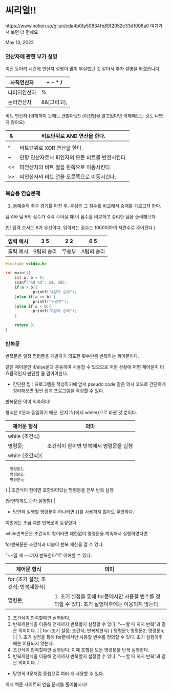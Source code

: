 # 씨리얼!!

https://www.notion.so/gijun/eda4b0fa50834fb89f2052e33d1008a0 여기가서 보면 더 편해요

May 13, 2022 

### 연산자에 관한 부가 설명

이전 동아리 시간에 연산자 설명이 많이 부실했던 것 같아서 추가 설명을 하겠습니다.

| 사칙연산자 | + - * / |
| --- | --- |
| 나머지연산자 | % |
| 논리연산자 | &&(그리고), ||(또는) |

비트 연산자 (이해하지 못해도 괜찮아요!) (이진법을 알고있다면 이해해보는 것도 나쁘지 않아요)

| & | 비트단위로 AND 연산을 한다. |
| --- | --- |
| | | 비트단위로 OR 연산을 한다. |
| ^ | 비트단위로 XOR 연산을 한다. |
| ~ | 단항 연산자로서 피연자의 모든 비트를 반전시킨다. |
| << | 피연산자의 비트 열을 왼쪽으로 이동시킨다. |
| >> | 피연산자의 비트 열을 오른쪽으로 이동시킨다. |

### 복습용 연습문제

 1. 봄예술제 축구 경기를 마친 후, 주심은 그 점수를 비교해서 승패를 가르고자 한다.

팀 A와 팀 B의 점수가 각각 주어질 때 이 점수를 비교하고 승리한 팀을 출력해보자

 (단 입력 순서는 A가 우선이다, 입력되는 점수는 1000이하의 자연수로 주어진다.)

| 입력 예시 | 3 5 | 2 2 | 6 5 |
| --- | --- | --- | --- |
| 출력 예시 | B팀의 승리 | 무승부 | A팀의 승리 |

```c
#include <stdio.h>

int main(){
	int a, b = 0;
	scanf("%d %d", &a, &b);
	if(a > b){
			printf("A팀의 승리");
	}else if(a == b) {
			printf("무승부");
	}else if(a < b){
			printf("B팀의 승리");
	}

	return 0;
}
```

### 반복문

반복문은 일정 명령문을 개발자가 의도한 횟수만큼 반복하는 제어문이다.

같은 제어문인 if/else문과 혼동하여 사용할 수 있으므로 어떤 상황에 어떤 제어문이 더 효율적인지 판단할 줄 알아야한다.

- 간단한 팁 : 프로그램을 작성하기에 앞서 pseudo code 같은 의사 코드로 간단하게 정리해보면 훨씬 쉽게 프로그램을 작성할 수 있다.

반복문은 이미 익숙하다!

형식은 if문과 동일하기 때문. 단지 if()에서 while()으로 바뀐 것 뿐이다.

| 제어문 형식 | 의미 |
| --- | --- |
| while (조건식) 
       명령문; | 조건식이 참이면 반복해서 명령문을 실행 |
| while (조건식){
      명령문1;
      명령문2;
      명령문n;
} | 조건식이 참이면 포함되어있는 명령문을 전부 반복 실행

(당연하게도 순차 실행함) |
- 당연히 실행할 명령문이 하나라면 {}를 사용하지 않아도 무방하다.

이번에는 조금 다른 반복문이 등장한다.

while반복문은 조건식이 참이라면 제한없이 명령문을 계속해서 실행하였다면

for반복문은 조건식과 더불어 반복 제한을 걸 수 있다.

“~~일 때 ~~까지 반복한다”로 이해할 수 있다.

| 제어문 형식 | 의미 |
| --- | --- |
| for (초기 설정; 조건식; 반복제한식) 
       명령문; | 1. 초기 설정을 통해 for문에서만 사용할 변수를 정의할 수 있다. 초기 실행이후에는 이용되지 않는다.
2. 조건식이 만족할때만 실행된다.
3. 반복제한식을 이용해 언제까지 반복할지 설정할 수 있다. “~~할 때 까지 반복”과 같은 의미이다. |
| for (초기 설정; 조건식; 반복제한식) {
      명령문1;
      명령문2;
      명령문n;
} | 1. 초기 설정을 통해 for문에서만 사용할 변수를 정의할 수 있다. 초기 실행이후에는 이용되지 않는다.
2. 조건식이 만족할때만 실행된다. 이때 포함된 모든 명령문을 반복 실행한다.
3. 반복제한식을 이용해 언제까지 반복할지 설정할 수 있다. “~~할 때 까지 반복”과 같은 의미이다. |

- 당연히 if문처럼 중첩으로 여러 개 사용할 수 있다.

이제 백준 사이트의 연습 문제를 풀어봅시다!
